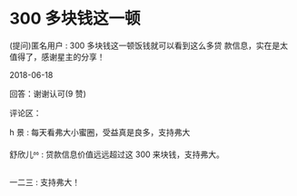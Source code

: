 # 300 多块钱这一顿

(提问)匿名用户 : 300 多块钱这一顿饭钱就可以看到这么多贷 款信息，实在是太值得了，感谢星主的分享！

2018-06-18

回答：谢谢认可(9 赞)

评论区：

h 景 : 每天看弗大小蜜圈，受益真是良多，支持弗大

舒欣儿ྉ : 贷款信息价值远远超过这 300 来块钱，支持弗大。

一二三 : 支持弗大！